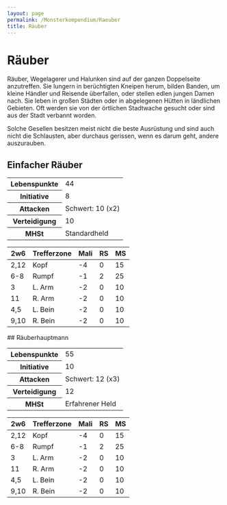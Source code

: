 ```yaml
---
layout: page
permalink: /Monsterkompendium/Raeuber
title: Räuber
---
```


# Räuber

Räuber, Wegelagerer und Halunken sind auf der ganzen Doppelseite anzutreffen. Sie lungern in berüchtigten Kneipen herum, bilden Banden, um kleine Händler und Reisende überfallen, oder stellen edlen jungen Damen nach. Sie leben in großen Städten oder in abgelegenen Hütten in ländlichen Gebieten. Oft werden sie von der örtlichen Stadtwache gesucht oder sind aus der Stadt verbannt worden.

Solche Gesellen besitzen meist nicht die beste Ausrüstung und sind auch nicht die Schlausten, aber durchaus gerissen, wenn es darum geht, andere auszurauben.

## Einfacher Räuber

<table  >
<tbody>
<tr><th>Lebenspunkte</th><td>44</td></tr>
<tr><th>Initiative</th><td>8</td></tr>
<tr><th>Attacken</th><td>Schwert: 10 (x2)</td></tr>
<tr><th>Verteidigung</th><td>10</td></tr>
<tr><th>MHSt</th><td>Standardheld</td></tr>
</tbody>
</table>
<table  >
<thead>
<tr><th>2w6</th><th>Trefferzone</th><th>Mali</th><th>RS</th><th>MS</th></tr>
</thead>
<tbody>
<tr><td>2,12</td><td>Kopf</td><td>-4</td><td>0</td><td>15</td></tr>
<tr><td>6-8</td><td>Rumpf</td><td>-1</td><td>2</td><td>25</td></tr>
<tr><td>3</td><td>L. Arm</td><td>-2</td><td>0</td><td>10</td></tr>
<tr><td>11</td><td>R. Arm</td><td>-2</td><td>0</td><td>10</td></tr>
<tr><td>4,5</td><td>L. Bein</td><td>-2</td><td>0</td><td>10</td></tr>
<tr><td>9,10</td><td>R. Bein</td><td>-2</td><td>0</td><td>10</td></tr>
</tbody>
</table>
## Räuberhauptmann

<table  >
<tbody>
<tr><th>Lebenspunkte</th><td>55</td></tr>
<tr><th>Initiative</th><td>10</td></tr>
<tr><th>Attacken</th><td>Schwert: 12 (x3)</td></tr>
<tr><th>Verteidigung</th><td>12</td></tr>
<tr><th>MHSt</th><td>Erfahrener Held</td></tr>
</tbody>
</table>
<table  >
<thead>
<tr><th>2w6</th><th>Trefferzone</th><th>Mali</th><th>RS</th><th>MS</th></tr>
</thead>
<tbody>
<tr><td>2,12</td><td>Kopf</td><td>-4</td><td>0</td><td>15</td></tr>
<tr><td>6-8</td><td>Rumpf</td><td>-1</td><td>2</td><td>25</td></tr>
<tr><td>3</td><td>L. Arm</td><td>-2</td><td>0</td><td>10</td></tr>
<tr><td>11</td><td>R. Arm</td><td>-2</td><td>0</td><td>10</td></tr>
<tr><td>4,5</td><td>L. Bein</td><td>-2</td><td>0</td><td>10</td></tr>
<tr><td>9,10</td><td>R. Bein</td><td>-2</td><td>0</td><td>10</td></tr>
</tbody>
</table>
